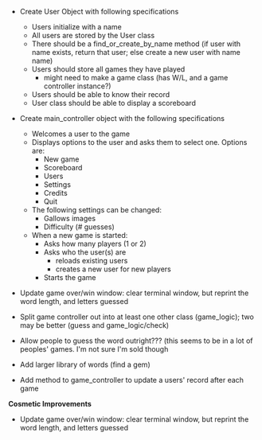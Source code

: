 - Create User Object with following specifications
  - Users initialize with a name
  - All users are stored by the User class
  - There should be a find_or_create_by_name method (if user with name exists, return that user; else create a new user with name name)
  - Users should store all games they have played
    - might need to make a game class (has W/L, and a game controller instance?)
  - Users should be able to know their record
  - User class should be able to display a scoreboard


- Create main_controller object with the following specifications
  - Welcomes a user to the game
  - Displays options to the user and asks them to select one. Options are:
    - New game
    - Scoreboard
    - Users
    - Settings
    - Credits
    - Quit
  - The following settings can be changed:
    - Gallows images
    - Difficulty (# guesses)
  - When a new game is started:
    - Asks how many players (1 or 2)
    - Asks who the user(s) are
      - reloads existing users
      - creates a new user for new players
    - Starts the game

- Update game over/win window: clear terminal window, but reprint
  the word length, and letters guessed
- Split game controller out into at least one other class (game_logic); two may be better (guess and game_logic/check)
- Allow people to guess the word outright??? (this seems to be in a lot of peoples' games. I'm not sure I'm sold though
- Add larger library of words (find a gem)
- Add method to game_controller to update a users' record after each game


**Cosmetic Improvements**
- Update game over/win window: clear terminal window, but reprint
  the word length, and letters guessed

